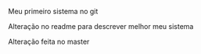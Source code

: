 Meu primeiro sistema no git

Alteração no readme para descrever melhor meu sistema

Alteração feita no master